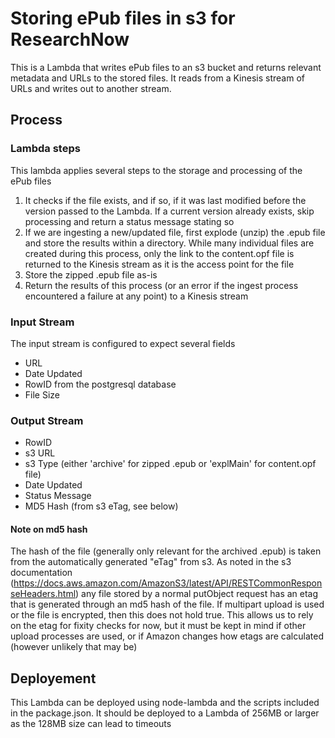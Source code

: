 # Storing ePub files in s3 for ResearchNow
This is a Lambda that writes ePub files to an s3 bucket and returns relevant metadata and URLs to the stored files. It reads from a Kinesis stream of URLs and writes out to another stream.

## Process
### Lambda steps
This lambda applies several steps to the storage and processing of the ePub files
1. It checks if the file exists, and if so, if it was last modified before the version passed to the Lambda. If a current version already exists, skip processing and return a status message stating so
2. If we are ingesting a new/updated file, first explode (unzip) the .epub file and store the results within a directory. While many individual files are created during this process, only the link to the content.opf file is returned to the Kinesis stream as it is the access point for the file
3. Store the zipped .epub file as-is
4. Return the results of this process (or an error if the ingest process encountered a failure at any point) to a Kinesis stream

### Input Stream
The input stream is configured to expect several fields
- URL
- Date Updated
- RowID from the postgresql database
- File Size

### Output Stream
- RowID
- s3 URL
- s3 Type (either 'archive' for zipped .epub or 'explMain' for content.opf file)
- Date Updated
- Status Message
- MD5 Hash (from s3 eTag, see below)

#### Note on md5 hash
The hash of the file (generally only relevant for the archived .epub) is taken from the automatically generated "eTag" from s3. As noted in the s3 documentation (https://docs.aws.amazon.com/AmazonS3/latest/API/RESTCommonResponseHeaders.html) any file stored by a normal putObject request has an etag that is generated through an md5 hash of the file. If multipart upload is used or the file is encrypted, then this does not hold true. This allows us to rely on the etag for fixity checks for now, but it must be kept in mind if other upload processes are used, or if Amazon changes how etags are calculated (however unlikely that may be)

## Deployement
This Lambda can be deployed using node-lambda and the scripts included in the package.json. It should be deployed to a Lambda of 256MB or larger as the 128MB size can lead to timeouts
